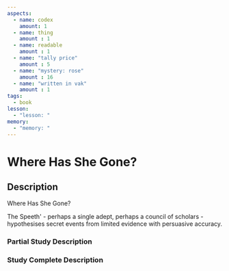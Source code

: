 ```yaml
---
aspects: 
  - name: codex
    amount: 1
  - name: thing
    amount : 1
  - name: readable
    amount : 1
  - name: "tally price"
    amount : 5
  - name: "mystery: rose"
    amount : 16
  - name: "written in vak"
    amount : 1
tags:
  - book
lesson:
  - "lesson: "
memory:
  - "memory: "
---
```


# Where Has She Gone?

## Description
Where Has She Gone?

The Speeth' - perhaps a single adept, perhaps a council of scholars - hypothesises secret events from limited evidence with persuasive accuracy.
### Partial Study Description

### Study Complete Description
